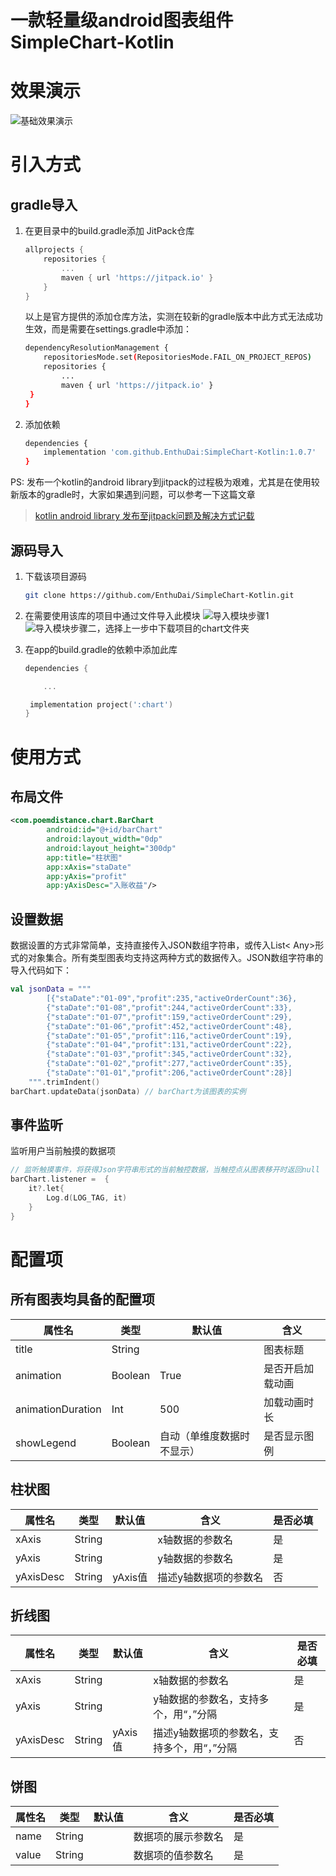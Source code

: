 # 一款轻量级android图表组件SimpleChart-Kotlin

# 效果演示

![基础效果演示](https://img-blog.csdnimg.cn/57ba39eb26b64e2396fbc4947b81526e.gif#pic_center)

# 引入方式
## gradle导入
1. 在更目录中的build.gradle添加 JitPack仓库

	```powershell
	allprojects {
		repositories {
			...
			maven { url 'https://jitpack.io' }
		}
	}
	```
	以上是官方提供的添加仓库方法，实测在较新的gradle版本中此方式无法成功生效，而是需要在settings.gradle中添加：
	

	```bash
	dependencyResolutionManagement {
    	repositoriesMode.set(RepositoriesMode.FAIL_ON_PROJECT_REPOS)
    	repositories {
        	...
        	maven { url 'https://jitpack.io' }
   	 }
	}
	```

2. 添加依赖
 

	```bash
	dependencies {
	    implementation 'com.github.EnthuDai:SimpleChart-Kotlin:1.0.7'
	}	
	```
 PS: 发布一个kotlin的android library到jitpack的过程极为艰难，尤其是在使用较新版本的gradle时，大家如果遇到问题，可以参考一下这篇文章 

> [kotlin android library 发布至jitpack问题及解决方式记载](https://blog.csdn.net/qq_28504151/article/details/122472628)

## 源码导入
1. 下载该项目源码

    ```bash
	git clone https://github.com/EnthuDai/SimpleChart-Kotlin.git
    ```
2. 在需要使用该库的项目中通过文件导入此模块
	![导入模块步骤1](https://img-blog.csdnimg.cn/d00e409f0d9b4f6a8b7900fa1f8f9d94.png?x-oss-process=image/watermark,type_d3F5LXplbmhlaQ,shadow_50,text_Q1NETiBARW50aHXkuLY=,size_20,color_FFFFFF,t_70,g_se,x_16#pic_center)
![导入模块步骤二，选择上一步中下载项目的chart文件夹](https://img-blog.csdnimg.cn/74ac54a65703425db87eede8fda2422e.png?x-oss-process=image/watermark,type_d3F5LXplbmhlaQ,shadow_50,text_Q1NETiBARW50aHXkuLY=,size_20,color_FFFFFF,t_70,g_se,x_16#pic_center)

3. 在app的build.gradle的依赖中添加此库
	

	```powershell
	dependencies {

		...
	
   	 implementation project(':chart')
	}
	```

# 使用方式
## 布局文件

```xml
<com.poemdistance.chart.BarChart
        android:id="@+id/barChart"
        android:layout_width="0dp"
        android:layout_height="300dp"
        app:title="柱状图"
        app:xAxis="staDate"
        app:yAxis="profit"
        app:yAxisDesc="入账收益"/>
```

## 设置数据
数据设置的方式非常简单，支持直接传入JSON数组字符串，或传入List< Any>形式的对象集合。所有类型图表均支持这两种方式的数据传入。JSON数组字符串的导入代码如下：
```kotlin
val jsonData = """
        [{"staDate":"01-09","profit":235,"activeOrderCount":36},
        {"staDate":"01-08","profit":244,"activeOrderCount":33},
        {"staDate":"01-07","profit":159,"activeOrderCount":29},
        {"staDate":"01-06","profit":452,"activeOrderCount":48},
        {"staDate":"01-05","profit":116,"activeOrderCount":19},
        {"staDate":"01-04","profit":131,"activeOrderCount":22},
        {"staDate":"01-03","profit":345,"activeOrderCount":32},
        {"staDate":"01-02","profit":277,"activeOrderCount":35},
        {"staDate":"01-01","profit":206,"activeOrderCount":28}]
    """.trimIndent()
barChart.updateData(jsonData) // barChart为该图表的实例
```
## 事件监听
监听用户当前触摸的数据项

```kotlin
// 监听触摸事件，将获得Json字符串形式的当前触控数据，当触控点从图表移开时返回null
barChart.listener =  {
	it?.let{
		Log.d(LOG_TAG, it)
	}
}
```

# 配置项
## 所有图表均具备的配置项
|    属性名    |类型                              |默认值           			  |含义
|----------------|-------------------------------|-----------------------------|-----------------------------|
|title              |String                           |                                   |图表标题
|animation    |Boolean                       | True             |是否开启加载动画
|animationDuration|Int|500|加载动画时长
|showLegend|Boolean|自动（单维度数据时不显示）|是否显示图例


## 柱状图
|    属性名    |类型                              |默认值           			  |含义                           |是否必填
|----------------|-------------------------------|-----------------------------|-----------------------------|-----------------------------|
|xAxis|String|                                   |x轴数据的参数名|是
|yAxis|String| |y轴数据的参数名|是
|yAxisDesc|String|yAxis值|描述y轴数据项的参数名|否

## 折线图
|    属性名    |类型                              |默认值           			  |含义                           |是否必填
|----------------|-------------------------------|-----------------------------|-----------------------------|-----------------------------|
|xAxis|String|                                   |x轴数据的参数名|是
|yAxis|String| |y轴数据的参数名，支持多个，用“，”分隔|是
|yAxisDesc|String|yAxis值|描述y轴数据项的参数名，支持多个，用“，”分隔|否

## 饼图
|    属性名    |类型                              |默认值           			  |含义                           |是否必填
|----------------|-------------------------------|-----------------------------|-----------------------------|-----------------------------|
|name|String|                                   |数据项的展示参数名|是
|value|String| |数据项的值参数名|是

